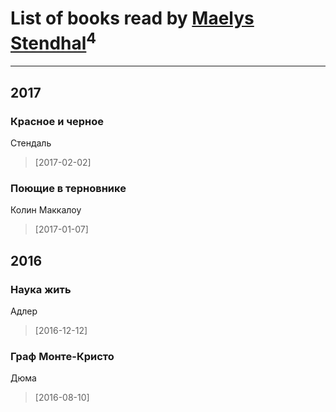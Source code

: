 # List of books read by [Maelys Stendhal](http://vk.com/id152183909)<sup>4</sup>
---

## 2017

### Красное и черное
Стендаль
> [2017-02-02] 


### Поющие в терновнике
Колин Маккалоу
> [2017-01-07] 



## 2016

### Наука жить
Адлер
> [2016-12-12] 


### Граф Монте-Кристо
Дюма
> [2016-08-10] 



